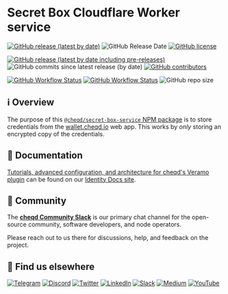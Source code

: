 # Secret Box Cloudflare Worker service

[![GitHub release (latest by date)](https://img.shields.io/github/v/release/cheqd/secret-box-service?color=green&label=stable%20release&style=flat-square)](https://github.com/cheqd/secret-box-service/releases/latest) ![GitHub Release Date](https://img.shields.io/github/release-date/cheqd/secret-box-service?color=green&style=flat-square) [![GitHub license](https://img.shields.io/github/license/cheqd/secret-box-service?color=blue&style=flat-square)](https://github.com/cheqd/secret-box-service/blob/main/LICENSE)

[![GitHub release (latest by date including pre-releases)](https://img.shields.io/github/v/release/cheqd/secret-box-service?include_prereleases&label=dev%20release&style=flat-square)](https://github.com/cheqd/secret-box-service/releases/) ![GitHub commits since latest release (by date)](https://img.shields.io/github/commits-since/cheqd/secret-box-service/latest?style=flat-square) [![GitHub contributors](https://img.shields.io/github/contributors/cheqd/secret-box-service?label=contributors%20%E2%9D%A4%EF%B8%8F&style=flat-square)](https://github.com/cheqd/secret-box-service/graphs/contributors)

[![GitHub Workflow Status](https://img.shields.io/github/workflow/status/cheqd/secret-box-service/Workflow%20Dispatch?label=workflows&style=flat-square)](https://github.com/cheqd/secret-box-service/actions/workflows/dispatch.yml) [![GitHub Workflow Status](https://img.shields.io/github/workflow/status/cheqd/secret-box-service/CodeQL?label=CodeQL&style=flat-square)](https://github.com/cheqd/secret-box-service/actions/workflows/codeql.yml) ![GitHub repo size](https://img.shields.io/github/repo-size/cheqd/secret-box-service?style=flat-square)

## ℹ️ Overview

The purpose of this [`@cheqd/secret-box-service` NPM package](https://www.npmjs.com/package/@cheqd/secret-box-service) is to store credentials from the [wallet.cheqd.io](https://wallet.cheqd.io) web app. This works by *only* storing an encrypted copy of the credentials.

## 📖 Documentation

[Tutorials, advanced configuration, and architecture for cheqd's Veramo plugin](https://docs.cheqd.io/identity/building-decentralized-identity-apps/veramo-sdk-for-cheqd/) can be found on our [Identity Docs site](https://docs.cheqd.io/identity/).

## 💬 Community

The [**cheqd Community Slack**](http://cheqd.link/join-cheqd-slack) is our primary chat channel for the open-source community, software developers, and node operators.

Please reach out to us there for discussions, help, and feedback on the project.

## 🙋 Find us elsewhere

[![Telegram](https://img.shields.io/badge/Telegram-2CA5E0?style=for-the-badge\&logo=telegram\&logoColor=white)](https://t.me/cheqd) [![Discord](https://img.shields.io/badge/Discord-7289DA?style=for-the-badge\&logo=discord\&logoColor=white)](http://cheqd.link/discord-github) [![Twitter](https://img.shields.io/badge/Twitter-1DA1F2?style=for-the-badge\&logo=twitter\&logoColor=white)](https://twitter.com/intent/follow?screen\_name=cheqd\_io) [![LinkedIn](https://img.shields.io/badge/LinkedIn-0077B5?style=for-the-badge\&logo=linkedin\&logoColor=white)](http://cheqd.link/linkedin) [![Slack](https://img.shields.io/badge/Slack-4A154B?style=for-the-badge\&logo=slack\&logoColor=white)](http://cheqd.link/join-cheqd-slack) [![Medium](https://img.shields.io/badge/Medium-12100E?style=for-the-badge\&logo=medium\&logoColor=white)](https://blog.cheqd.io) [![YouTube](https://img.shields.io/badge/YouTube-FF0000?style=for-the-badge\&logo=youtube\&logoColor=white)](https://www.youtube.com/channel/UCBUGvvH6t3BAYo5u41hJPzw/)
